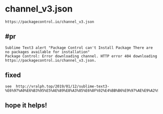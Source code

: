 # channel_v3.json
```
https://packagecontrol.io/channel_v3.json
```
## #pr
```
Sublime Text3 alert "Package Control can't Install Package There are no packages available for installation"
Package Control: Error downloading channel. HTTP error 404 downloading https://packagecontrol.io/channel_v3.json.
```
## fixed 
```
see  http://vralph.top/2019/01/12/sublime-text3-%E6%97%A0%E6%B3%95%E5%AE%89%E8%A3%85%E6%8F%92%E4%BB%B6%E9%97%AE%E9%A2%98/
```
## hope it helps!
